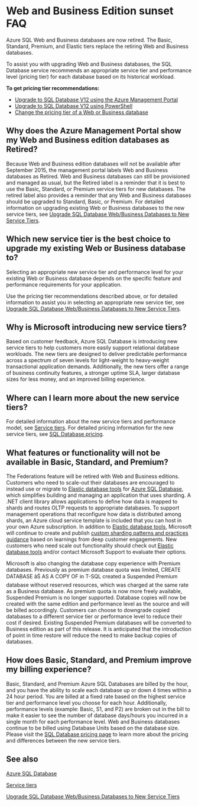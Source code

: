 <properties 
   pageTitle="Azure SQL Database Web and Business Edition sunset FAQ | Windows Azure"
   description="Find out when the Azure SQL Web and Business databases will be retired and learn about the features and functionality of the new service tiers."
   services="sql-database"
   documentationCenter="na"
   authors="stevestein"
   manager="jeffreyg"
   editor="monicar" />
<tags
	ms.service="sql-database"
	ms.date="09/30/2015"
	wacn.date=""/>

# Web and Business Edition sunset FAQ

Azure SQL Web and Business databases are now retired. The Basic, Standard, Premium, and Elastic tiers replace the retiring Web and Business databases.

To assist you with upgrading Web and Business databases, the SQL Database service recommends an appropriate service tier and performance level (pricing tier) for each database based on its historical workload.

**To get pricing tier recommendations:**

- [Upgrade to SQL Database V12 using the Azure Management Portal](/documentation/articles/sql-database-upgrade-server-portal)
- [Upgrade to SQL Database V12 using PowerShell](/documentation/articles/sql-database-upgrade-server-powershell)
- [Change the pricing tier of a Web or Business database](/documentation/articles/sql-database-service-tier-advisor)
 


## Why does the Azure Management Portal show my Web and Business edition databases as Retired?

Because Web and Business edition databases will not be available after September 2015, the management portal labels Web and Business databases as Retired. Web and Business databases can still be provisioned and managed as usual, but the Retired label is a reminder that it is best to use the Basic, Standard, or Premium service tiers for new databases. The retired label also provides a reminder that any Web and Business databases should be upgraded to Standard, Basic, or Premium. For detailed information on upgrading existing Web or Business databases to the new service tiers, see [Upgrade SQL Database Web/Business Databases to New Service Tiers](/documentation/articles/sql-database-upgrade-new-service-tiers).

## Which new service tier is the best choice to upgrade my existing Web or Business database to?

Selecting an appropriate new service tier and performance level for your existing Web or Business database depends on the specific feature and performance requirements for your application. 

Use the pricing tier recommendations described above, or for detailed information to assist you in selecting an appropriate new service tier, see [Upgrade SQL Database Web/Business Databases to New Service Tiers](/documentation/articles/sql-database-upgrade-new-service-tiers).

## Why is Microsoft introducing new service tiers?

Based on customer feedback, Azure SQL Database is introducing new service tiers to help customers more easily support relational database workloads. The new tiers are designed to deliver predictable performance across a spectrum of seven levels for light-weight to heavy-weight transactional application demands. Additionally, the new tiers offer a range of business continuity features, a stronger uptime SLA, larger database sizes for less money, and an improved billing experience.

## Where can I learn more about the new service tiers?

For detailed information about the new service tiers and performance model, see [Service tiers](/documentation/articles/sql-database-service-tiers). For detailed pricing information for the new service tiers, see [SQL Database pricing](/home/features/sql-database/#price).

## What features or functionality will not be available in Basic, Standard, and Premium?

The Federations feature will be retired with Web and Business editions. Customers who need to scale-out their databases are encouraged to instead use or migrate to [Elastic database tools](/documentation/articles/sql-database-elastic-scale-get-started) for [Azure SQL Database](/documentation/articles/sql-database-elastic-scale-get-started), which simplifies building and managing an application that uses sharding. A .NET client library allows applications to define how data is mapped to shards and routes OLTP requests to appropriate databases. To support management operations that reconfigure how data is distributed among shards, an Azure cloud service template is included that you can host in your own Azure subscription. In addition to [Elastic database tools](/documentation/articles/sql-database-elastic-scale-get-started), Microsoft will continue to create and publish [custom sharding patterns and practices guidance](https://msdn.microsoft.com/zh-cn/library/azure/dn764977.aspx) based on learnings from deep customer engagements. New customers who need scale out functionality should check out [Elastic database tools](/documentation/articles/sql-database-elastic-scale-get-started) and/or contact Microsoft Support to evaluate their options.

Microsoft is also changing the database copy experience with Premium databases. Previously as premium database quota was limited, CREATE DATABASE âŚ AS A COPY OF in T-SQL created a Suspended Premium database without reserved resources, which was charged at the same rate as a Business database. As premium quota is now more freely available, Suspended Premium is no longer supported. Database copies will now be created with the same edition and performance level as the source and will be billed accordingly. Customers can choose to downgrade copied databases to a different service tier or performance level to reduce their cost if desired. Existing Suspended Premium databases will be converted to Business edition as part of this release. It is anticipated that the introduction of point in time restore will reduce the need to make backup copies of databases.

## How does Basic, Standard, and Premium improve my billing experience?

Basic, Standard, and Premium Azure SQL Databases are billed by the hour, and you have the ability to scale each database up or down 4 times within a 24 hour period. You are billed at a fixed rate based on the highest service tier and performance level you choose for each hour. Additionally, performance levels (example: Basic, S1, and P2) are broken out in the bill to make it easier to see the number of database days/hours you incurred in a single month for each performance level. Web and Business databases continue to be billed using Database Units based on the database size. Please visit the [SQL Database pricing page](/home/features/sql-database/#price) to learn more about the pricing and differences between the new service tiers.


## See also

[Azure SQL Database](/documentation/services/sql-database/)

[Service tiers](/documentation/articles/sql-database-service-tiers)

[Upgrade SQL Database Web/Business Databases to New Service Tiers](/documentation/articles/sql-database-upgrade-new-service-tiers)
